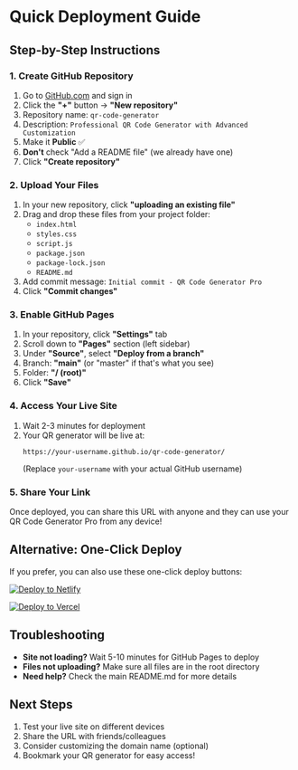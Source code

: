 # Quick Deployment Guide

## Step-by-Step Instructions

### 1. Create GitHub Repository

1. Go to [GitHub.com](https://github.com) and sign in
2. Click the **"+"** button → **"New repository"**
3. Repository name: `qr-code-generator`
4. Description: `Professional QR Code Generator with Advanced Customization`
5. Make it **Public** ✅
6. **Don't** check "Add a README file" (we already have one)
7. Click **"Create repository"**

### 2. Upload Your Files

1. In your new repository, click **"uploading an existing file"**
2. Drag and drop these files from your project folder:
   - `index.html`
   - `styles.css` 
   - `script.js`
   - `package.json`
   - `package-lock.json`
   - `README.md`
3. Add commit message: `Initial commit - QR Code Generator Pro`
4. Click **"Commit changes"**

### 3. Enable GitHub Pages

1. In your repository, click **"Settings"** tab
2. Scroll down to **"Pages"** section (left sidebar)
3. Under **"Source"**, select **"Deploy from a branch"**
4. Branch: **"main"** (or "master" if that's what you see)
5. Folder: **"/ (root)"**
6. Click **"Save"**

### 4. Access Your Live Site

1. Wait 2-3 minutes for deployment
2. Your QR generator will be live at:
   ```
   https://your-username.github.io/qr-code-generator/
   ```
   (Replace `your-username` with your actual GitHub username)

### 5. Share Your Link

Once deployed, you can share this URL with anyone and they can use your QR Code Generator Pro from any device!

## Alternative: One-Click Deploy

If you prefer, you can also use these one-click deploy buttons:

[![Deploy to Netlify](https://www.netlify.com/img/deploy/button.svg)](https://app.netlify.com/start/deploy?repository=https://github.com/your-username/qr-code-generator)

[![Deploy to Vercel](https://vercel.com/button)](https://vercel.com/new/clone?repository-url=https://github.com/your-username/qr-code-generator)

## Troubleshooting

- **Site not loading?** Wait 5-10 minutes for GitHub Pages to deploy
- **Files not uploading?** Make sure all files are in the root directory
- **Need help?** Check the main README.md for more details

## Next Steps

1. Test your live site on different devices
2. Share the URL with friends/colleagues
3. Consider customizing the domain name (optional)
4. Bookmark your QR generator for easy access!
